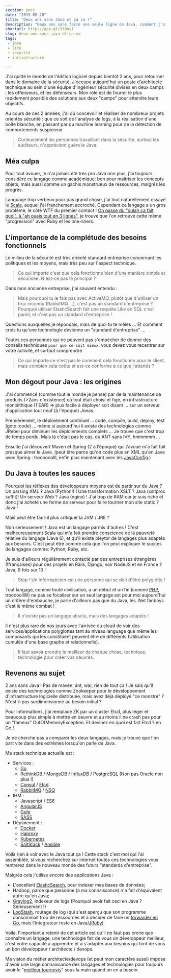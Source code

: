 ```yaml
---
section: post
date: "2015-05-20"
title: "Deux ans sans Java et ça va !"
description: "Deux ans sans faire une seule ligne de Java, comment j'ai fait ? J'ai modernisé ma pile technologique."
shorturl: http://goo.gl/33Ouy1
slug: deux-ans-sans-java-et-ca-va
tags:
 - java
 - life
 - securite
 - infrastructure

---
```


J'ai quitté le monde de l'édition logiciel depuis bientôt 2 ans, pour retourner dans le domaine de la sécurité. J'occupe aujourd'hui un poste d'architecte technique au sein d'une équipe d'ingénieur sécurité divisés en deux camps : les offenseurs, et les défenseurs. Mon rôle est de fournir le plus rapidement possible des solutions aux deux "camps" pour attendre leurs objectifs.

Au cours de ces 2 années, j'ai dû concevoir et réaliser de nombreux projets orientés sécurité : que ce soit de l'analyse de logs, à la réalisation d'une boîte blanche, en passant par du machine learning pour de la détection de comportements suspicieux.

> Curieusement les personnes travaillant dans la sécurité, surtout les auditeurs, n'apprécient guère le Java.

## Méa culpa

Pour tout avouer, je n'ai jamais été très pro Java non plus, j'ai toujours considéré ce langage comme académique; bon pour maîtriser les concepts objets, mais aussi comme un gachis monstrueux de ressources, malgrés les progrès.

Language trop verbeux pour pas grand chose, j'ai tout naturellement essayé le [Scala](http://www.scala-lang.org/), auquel j'ai franchement accroché. Cependant ce langage a un gros problème, le côté WTF du premier contact ! [On passe du "oulah ça fait quoi", à "ah ouais tout en 3 lignes"](http://www.toptal.com/scala/why-should-i-learn-scala), je trouve que l'on retrouve cette même "progression" avec Ruby et les one-liners.

## L'importance de la complétude des besoins fonctionnels

Le milieu de la sécurité est très orienté standard entreprise concernant les politiques et les moyens, mais très peu sur l'aspect technique.

>Ce qui importe c'est que cela fonctionne bien d'une manière simple et sécurisée. N'est-ce pas le principal ?

Dans mon ancienne entreprise, j'ai souvent entendu :

> Mais pourquoi tu le fais pas avec ActiveMQ, plutôt que d'utiliser un truc inconnu (RabbitMQ ...), c'est pas un standard d'entreprise ? Pourquoi utiliser ElasticSearch fait une requête Like en SQL c'est pareil, et c'est pas un standard d'entreprise !

Questions auxquelles je répondais, mais de quoi tu te mèles ... Et comment crois tu qu'une technologie devienne un "standard d'entreprise" ...

Toutes ces personnes qui ne peuvent pas s'empécher de donner des conseils techniques `pour que ce soit mieux`, vous devez vous recentrer sur votre activité, et surtout comprendre

> Ce qui importe ce n'est pas le comment cela fonctionne pour le client, mais combien cela coûte et est-ce conforme à ce que j'attends ?

## Mon dégout pour Java : les origines

J'ai commencé (comme tout le monde je pense) par de la maintenance de produits (>2ans d'existence) où tout était choisi et figé, en infrastructure monolithique (1 EAR) => plus facile à déployer soit disant ... sur un serveur d'application tout neuf (à l'époque) Jonas.

Premièrement, le déploiement continuel ... code, compile, build, deploy, test (goto :code) ... même si aujourd'hui il existe des technologies comme JRebel pour diminuer les déploiements complets ... Je trouve que c'est trop de temps perdu. Mais là c'était pas le cas, du ANT sans IVY, hmmmmm ...

Ensuite j'ai découvert Maven et Spring (2 à l'époque) qui j'avoue m'a fait fait presque aimer le Java. (peut être parce qu'on code plus en XML qu'en Java avec Spring : troooooolll, enfin plus maintenant avec les [JavaConfig](http://www.mkyong.com/spring3/spring-3-javaconfig-example/).)

## Du Java à toutes les sauces

Pourquoi les réflexes des développeurs moyens est de partir sur du Java ? Un parsing XML ? Java (Python!) ! Une transformation XSLT ? Java (xsltproc suffit)! Un serveur Web ? Java (nginx) ! J'ai trop de RAM car je suis riche et donc j'ai acheté une ferme de serveur pour faire tourner mon site static ? Java !

Mais peut être faut-il plus critiquer la JVM / JRE ?

Non sérieusement ! Java est un langage parmis d'autres ! C'est malheureusement Scala qui m'a fait prendre conscience de la pauvreté relative du langage (Java 6), et qu'il existe pleytor de langages plus adaptés aux besoins. C'est peut être comme cela que l'on peut expliquer le succès de langages comme: Python, Ruby, etc.

Je suis d'ailleurs régulièrement contacté par des entreprises étrangères (!françaises) pour des projets en Rails, Django, voir NodeJS et en France ? Java, 9 fois sur 10 !

> Stop ! Un informaticien est une personne qui se doit d'être polyglotte !

Tout langage, comme toute civilisation, a un début et un fin (comme [PHP](http://www.lemondeinformatique.fr/actualites/lire-php-7-arrive-et-c-est-une-bombe-60974.html), trooooollllll) ne pas se focaliser sur un seul langage est pour moi aujourd'hui un critère d'embauche, je parle d'ailleurs pas que du Java, les .Net fanboys c'est le même combat !

> Il n'existe pas un langage absolu, mais des langages adaptés !

Il n'est plus rare de nos jours avec l'arrivée du cloud de voir des services/applications polyglottes tant au niveau language que même les composants qui les constituent peuvent être de différents (Utilisation cumulée d'une base graphe et relationnelle).

> Il faut savoir prendre le meilleur de chaque chose, technique, technologie pour créer vos oeuvres.

## Revenons au sujet

2 ans sans Java ! Pas de maven, ant, war, rien de tout ça !
Je sais qu'il existe des technologies comme Zookeeper pour le développement d'infrastructure logicielle distribuée, mais avez déjà déployé "ce monstre" ? N'est-il pas surdimensionné au besoin initial ?

Pour informations, j'ai remplacé ZK par un cluster Etcd, plus léger et beaucoup plus simple à mettre en oeuvre et au moins il ne crash pas pour un "fameux" OutOfMemoryException. Et devinez en quoi est fait Etcd ? en Go !

Je ne cherche pas a comparer les deux langages, mais je trouve que l'on part vite dans des extrêmes lorsqu'on parle de Java.

Ma stack technique actuelle est :

  * Services :
    * [Go](https://golang.org/)
    * [RethinkDB](http://rethinkdb.com/) / [MongoDB](https://www.mongodb.org/) / [InfluxDB](http://influxdb.com/) / [PostgreSQL](http://www.postgresql.org/) (Non pas Oracle non plus !)
    * [Consul](https://www.consul.io/) / [Etcd](https://github.com/coreos/etcd)
    * [RabbitMQ](https://www.rabbitmq.com/) / [NSQ](http://nsq.io/)
  * IHM :
    * Javascript / ES6
    * [AngularJS](https://angularjs.org/)
    * [Gulp](http://gulpjs.com/)
    * [SASS](http://sass-lang.com/)
  * Déploiement :
    * [Docker](https://www.docker.com/)
    * [Haproxy](http://www.haproxy.org/)
    * [Kubernetes](http://kubernetes.io/)
    * [SaltStack](http://saltstack.com/) / [Ansible](http://www.ansible.com/)

Voilà rien à voir avec le Java tout ça ! Cette stack c'est moi qui l'ai assemblée, si vous recherchez sur internet toutes ces technologies vous rentrerez dans le nouveau monde des futurs "standards d'entreprise".

Malgrès cela j'utilise encore des applications Java :

  * L'excellent [ElasticSearch](https://www.elastic.co/products/elasticsearch), pour indexer mes bases de données;
  * Hadoop, parce que personne (à ma connaissance) n'a fait d'équivalent autre qu'en Java;
  * [Graylog2](http://www.graylog2.fr/), indexeur de logs (Pourquoi avoir fait ceci en Java ? Sérieusement !)
  * [LogStash](https://www.elastic.co/products/logstash), routage de log (qui s'est aperçu que son programme consommait trop de ressources et à décider de faire un [forwarder en Go](https://github.com/elastic/logstash-forwarder), mais l'integrateur reste en Java/[JRuby](https://gist.github.com/jordansissel/978956))

Voilà, l'important à retenir de cet article est qu'il ne faut pas croire que connaître un langage, une technologie fait de vous un développeur meilleur, c'est votre capacité à apprendre et à s'adapter aux besoins qui font de vous un bon développeur / architecte / devops.

Ma vision du métier architecte/devops (et peut mon caractère aussi) impose d'avoir une large connaissance des langages et technologies pour toujours avoir le "[meilleur tournevis](http://zenithar.org)" sous la main quand on en a besoin.
